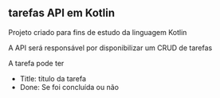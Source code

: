 ## tarefas API em Kotlin

Projeto criado para fins de estudo da linguagem Kotlin

A API será responsável por disponibilizar um CRUD de tarefas

A tarefa pode ter

- Title: titulo da tarefa
- Done: Se foi concluída ou não
